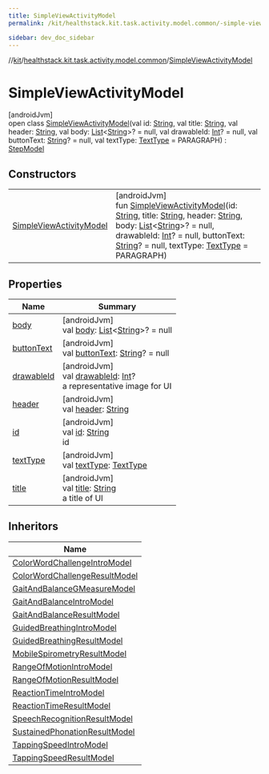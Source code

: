 ```yaml
---
title: SimpleViewActivityModel
permalink: /kit/healthstack.kit.task.activity.model.common/-simple-view-activity-model/index.html

sidebar: dev_doc_sidebar
---
```

//[kit](../../../index.html)/[healthstack.kit.task.activity.model.common](../index.html)/[SimpleViewActivityModel](index.html)



# SimpleViewActivityModel



[androidJvm]\
open class [SimpleViewActivityModel](index.html)(val id: [String](https://kotlinlang.org/api/latest/jvm/stdlib/kotlin/-string/index.html), val title: [String](https://kotlinlang.org/api/latest/jvm/stdlib/kotlin/-string/index.html), val header: [String](https://kotlinlang.org/api/latest/jvm/stdlib/kotlin/-string/index.html), val body: [List](https://kotlinlang.org/api/latest/jvm/stdlib/kotlin.collections/-list/index.html)&lt;[String](https://kotlinlang.org/api/latest/jvm/stdlib/kotlin/-string/index.html)&gt;? = null, val drawableId: [Int](https://kotlinlang.org/api/latest/jvm/stdlib/kotlin/-int/index.html)? = null, val buttonText: [String](https://kotlinlang.org/api/latest/jvm/stdlib/kotlin/-string/index.html)? = null, val textType: [TextType](../../healthstack.kit.ui/-text-type/index.html) = PARAGRAPH) : [StepModel](../../healthstack.kit.task.base/-step-model/index.html)



## Constructors


| | |
|---|---|
| [SimpleViewActivityModel](-simple-view-activity-model.html) | [androidJvm]<br>fun [SimpleViewActivityModel](-simple-view-activity-model.html)(id: [String](https://kotlinlang.org/api/latest/jvm/stdlib/kotlin/-string/index.html), title: [String](https://kotlinlang.org/api/latest/jvm/stdlib/kotlin/-string/index.html), header: [String](https://kotlinlang.org/api/latest/jvm/stdlib/kotlin/-string/index.html), body: [List](https://kotlinlang.org/api/latest/jvm/stdlib/kotlin.collections/-list/index.html)&lt;[String](https://kotlinlang.org/api/latest/jvm/stdlib/kotlin/-string/index.html)&gt;? = null, drawableId: [Int](https://kotlinlang.org/api/latest/jvm/stdlib/kotlin/-int/index.html)? = null, buttonText: [String](https://kotlinlang.org/api/latest/jvm/stdlib/kotlin/-string/index.html)? = null, textType: [TextType](../../healthstack.kit.ui/-text-type/index.html) = PARAGRAPH) |


## Properties


| Name | Summary |
|---|---|
| [body](body.html) | [androidJvm]<br>val [body](body.html): [List](https://kotlinlang.org/api/latest/jvm/stdlib/kotlin.collections/-list/index.html)&lt;[String](https://kotlinlang.org/api/latest/jvm/stdlib/kotlin/-string/index.html)&gt;? = null |
| [buttonText](button-text.html) | [androidJvm]<br>val [buttonText](button-text.html): [String](https://kotlinlang.org/api/latest/jvm/stdlib/kotlin/-string/index.html)? = null |
| [drawableId](../../healthstack.kit.task.base/-step-model/drawable-id.html) | [androidJvm]<br>val [drawableId](../../healthstack.kit.task.base/-step-model/drawable-id.html): [Int](https://kotlinlang.org/api/latest/jvm/stdlib/kotlin/-int/index.html)?<br>a representative image for UI |
| [header](header.html) | [androidJvm]<br>val [header](header.html): [String](https://kotlinlang.org/api/latest/jvm/stdlib/kotlin/-string/index.html) |
| [id](../../healthstack.kit.task.base/-step-model/id.html) | [androidJvm]<br>val [id](../../healthstack.kit.task.base/-step-model/id.html): [String](https://kotlinlang.org/api/latest/jvm/stdlib/kotlin/-string/index.html)<br>id |
| [textType](text-type.html) | [androidJvm]<br>val [textType](text-type.html): [TextType](../../healthstack.kit.ui/-text-type/index.html) |
| [title](../../healthstack.kit.task.base/-step-model/title.html) | [androidJvm]<br>val [title](../../healthstack.kit.task.base/-step-model/title.html): [String](https://kotlinlang.org/api/latest/jvm/stdlib/kotlin/-string/index.html)<br>a title of UI |


## Inheritors


| Name |
|---|
| [ColorWordChallengeIntroModel](../../healthstack.kit.task.activity.model/-color-word-challenge-intro-model/index.html) |
| [ColorWordChallengeResultModel](../../healthstack.kit.task.activity.model/-color-word-challenge-result-model/index.html) |
| [GaitAndBalanceGMeasureModel](../../healthstack.kit.task.activity.model/-gait-and-balance-g-measure-model/index.html) |
| [GaitAndBalanceIntroModel](../../healthstack.kit.task.activity.model/-gait-and-balance-intro-model/index.html) |
| [GaitAndBalanceResultModel](../../healthstack.kit.task.activity.model/-gait-and-balance-result-model/index.html) |
| [GuidedBreathingIntroModel](../../healthstack.kit.task.activity.model/-guided-breathing-intro-model/index.html) |
| [GuidedBreathingResultModel](../../healthstack.kit.task.activity.model/-guided-breathing-result-model/index.html) |
| [MobileSpirometryResultModel](../../healthstack.kit.task.activity.model/-mobile-spirometry-result-model/index.html) |
| [RangeOfMotionIntroModel](../../healthstack.kit.task.activity.model/-range-of-motion-intro-model/index.html) |
| [RangeOfMotionResultModel](../../healthstack.kit.task.activity.model/-range-of-motion-result-model/index.html) |
| [ReactionTimeIntroModel](../../healthstack.kit.task.activity.model/-reaction-time-intro-model/index.html) |
| [ReactionTimeResultModel](../../healthstack.kit.task.activity.model/-reaction-time-result-model/index.html) |
| [SpeechRecognitionResultModel](../../healthstack.kit.task.activity.model/-speech-recognition-result-model/index.html) |
| [SustainedPhonationResultModel](../../healthstack.kit.task.activity.model/-sustained-phonation-result-model/index.html) |
| [TappingSpeedIntroModel](../../healthstack.kit.task.activity.model/-tapping-speed-intro-model/index.html) |
| [TappingSpeedResultModel](../../healthstack.kit.task.activity.model/-tapping-speed-result-model/index.html) |

